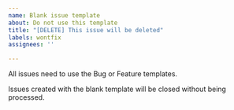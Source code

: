 ```yaml
---
name: Blank issue template
about: Do not use this template
title: "[DELETE] This issue will be deleted"
labels: wontfix
assignees: ''

---
```


All issues need to use the Bug or Feature templates.

Issues created with the blank template will be closed without being processed.
